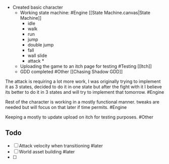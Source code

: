 - Created basic character
	- Working state machine: #Engine [[State Machine.canvas|State Machine]]
		- idle
		- walk
		- run
		- jump
		- double jump
		- fall
		- wall slide
		- attack *
	- Uploading the game to an itch page for testing #Testing [[Itch]]
	- GDD completed #Other [[Chasing Shadow GDD]]

The attack is requiring a lot more work, I was originally trying to implement it as 3 states, decided to do it in one state but after the fight with it I believe its better to do it in 3 states and will try to implement that tomorrow. #Engine 

Rest of the character is working in a mostly functional manner. tweaks are needed but will focus on that later if time permits. #Engine 

Keeping a mostly to update upload on itch for testing purposes. #Other 

## Todo
- [ ] Attack velocity when transitioning #later 
- [ ] World asset building #later 
- [ ] 